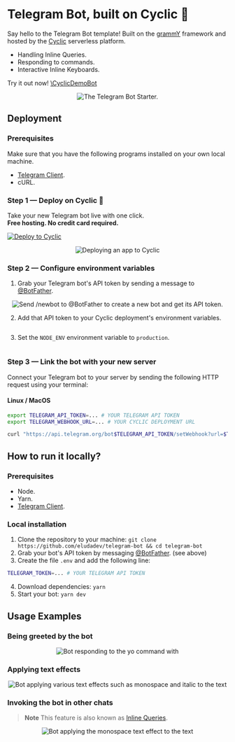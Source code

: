 # Telegram Bot, built on Cyclic 🤖

Say hello to the Telegram Bot template! Built on the [grammY](https://grammy.dev/) framework and hosted by the [Cyclic](https://www.cyclic.sh/) serverless platform.

- Handling Inline Queries.
- Responding to commands.
- Interactive Inline Keyboards.

Try it out now! [\CyclicDemoBot](http://t.me/icDemoBot)

<p align="center"><img src="assets/telegram-bot-banner.png" alt="The Telegram Bot Starter." /></p>


## Deployment

### Prerequisites

Make sure that you have the following programs installed on your own local machine.

- [Telegram Client](https://desktop.telegram.org/).
- cURL.

### Step 1 — Deploy on Cyclic 🚀

Take your new Telegram bot live with one click. \
**Free hosting. No credit card required.**

[![Deploy to Cyclic](https://deploy.cyclic.sh/button.svg)](https://deploy.cyclic.sh/eludadev/telegram-bot)

<p align="center"><img src="assets/deploying-to-cyclic.gif" alt="Deploying an app to Cyclic" /></p>

### Step 2 — Configure environment variables

1. Grab your Telegram bot's API token by sending a message to [\@BotFather](https://telegram.me/BotFather).
<p align="center"><img src="./assets/creating-telegram-bot-api-token.gif" alt="Send /newbot to @BotFather to create a new bot and get its API token." /></p>

2. Add that API token to your Cyclic deployment's environment variables.
<p align="center"><img src="./assets/setting-api-token-in-cyclic.gif" alt="" /></p>

3. Set the `NODE_ENV` environment variable to `production`.
<p align="center"><img src="./assets/setting-node-env-variable.gif" alt="" /></p>

### Step 3 — Link the bot with your new server

Connect your Telegram bot to your server by sending the following HTTP request using your terminal:

#### Linux / MacOS

```bash
export TELEGRAM_API_TOKEN=... # YOUR TELEGRAM API TOKEN
export TELEGRAM_WEBHOOK_URL=... # YOUR CYCLIC DEPLOYMENT URL

curl "https://api.telegram.org/bot$TELEGRAM_API_TOKEN/setWebhook?url=$TELEGRAM_WEBHOOK_URL"
```

## How to run it locally?

### Prerequisites

- Node.
- Yarn.
- [Telegram Client](https://desktop.telegram.org/).

### Local installation

1. Clone the repository to your machine: `git clone https://github.com/eludadev/telegram-bot && cd telegram-bot`
2. Grab your bot's API token by messaging [\@BotFather](https://telegram.me/BotFather). (see above)
3. Create the file `.env` and add the following line:
```bash
TELEGRAM_TOKEN=... # YOUR TELEGRAM API TOKEN
```
4. Download dependencies: `yarn`
5. Start your bot: `yarn dev`

## Usage Examples

### Being greeted by the bot

<p align="center"><img src="assets/bot-greeting.gif" alt="Bot responding to the yo command with "yo eludadev"" /></p>


### Applying text effects

<p align="center"><img src="assets/bot-text-effects.gif" alt="Bot applying various text effects such as monospace and italic to the text "Hello World"" /></p>


### Invoking the bot in other chats

> **Note**
> This feature is also known as [Inline Queries](https://core.telegram.org/api/bots/inline).

<p align="center"><img src="assets/bot-inline-queries.gif" alt="Bot applying the monospace text effect to the text "Hello" in another chat" /></p>
